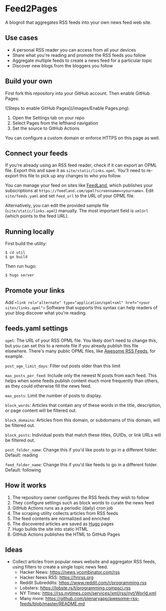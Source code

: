 # Feed2Pages

A blogroll that aggregates RSS feeds into your own news feed web site.


## Use cases

* A personal RSS reader you can access from all your devices
* Share what you're reading and promote the RSS feeds you follow
* Aggregate multiple feeds to create a news feed for a particular topic
* Discover new blogs from the bloggers you follow


## Build your own

First fork this repository into your GitHub account.
Then enable GitHub Pages:

![Steps to enable GitHub Pages](/images/Enable Pages.png).

1. Open the Settings tab on your repo
2. Select Pages from the lefthand navigation
3. Set the source to GitHub Actions

You can configure a custom domain or enforce HTTPS on this page as well.


## Connect your feeds

If you're already using an RSS feed reader, check if it can export an OPML file.
Export this and save it as `site/static/links.opml`.
You'll need to re-export this file to pick up any changes to who you follow.

You can manage your feed on sites like [FeedLand](https://feedland.com), which publishes your subscriptions at `https://feedland.com/opml?screenname=<yourname>`.
Edit `site/feeds.yaml` and set `feed_url` to the URL of your OPML file.

Alternatively, you can edit the provided sample file (`site/static/links.opml`) manually.
The most important field is `xmlUrl` (which points to the feed URL).


## Running locally

First build the utility:

    $ cd util
    $ go build

Then run hugo:

    $ hugo server


## Promote your links

Add `<link rel="alternate" type="application/opml+xml" href="<your site>/links.opml">`
Software that supports this syntax can help readers of your blog discover what you're reading.


## feeds.yaml settings

`opml`: The URL of your RSS OPML file. You likely don't need to change this, but you can set this to a remote file if you already publish this file elsewhere. There's many public OPML files, like [Awesome RSS Feeds](https://github.com/plenaryapp/awesome-rss-feeds), for example.

`post_age_limit_days`: Filter out posts older than this limit

`max_posts_per_feed`: Include only the newest N posts from each feed. This helps when some feeds publish content much more frequently than others, as they could otherwise fill the news feed.

`max_posts`: Limit the number of posts to display.

`block_words`: Articles that contain any of these words in the title, description, or page content will be filtered out.

`block_domains`: Articles from this domain, or subdomains of this domain, will be filtered out.

`block_posts`: Individual posts that match these titles, GUIDs, or link URLs will be filtered out.

`post_folder_name`: Change this if you'd like posts to go in a different folder. Default: reading

`feed_folder_name`: Change this if you'd like feeds to go in a different folder. Default: following

## How it works

1. The repository owner configures the RSS feeds they wish to follow
2. They configure settings such as block words to curate the news feed
3. GitHub Actions runs as a periodic (daily) cron job
4. The scraping utility collects articles from RSS feeds
5. The feed contents are normalized and enriched
6. The discovered articles are saved as [Hugo](https://gohugo.io/) pages
7. Hugo builds the site into static HTML
8. GitHub Actions publishes the HTML to GitHub Pages


## Ideas

* Collect articles from popular news website and aggregator RSS feeds, using filters to create a single topic news feed.
  * Hacker News: https://news.ycombinator.com/rss
  * Hacker News RSS: https://hnrss.org
  * Reddit Subreddits: https://www.reddit.com/r/programming.rss
  * Lobsters: https://lobste.rs/t/programming,compsci.rss
  * NY Times: https://rss.nytimes.com/services/xml/rss/nyt/World.xml
  * Many more: https://github.com/plenaryapp/awesome-rss-feeds/blob/master/README.md
